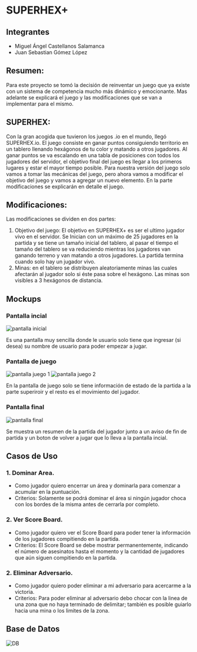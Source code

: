 # SUPERHEX+

## Integrantes 
- Miguel Ángel Castellanos Salamanca 
- Juan Sebastian Gómez López 
## Resumen:
Para este proyecto se tomó la decisión de reinventar un juego que ya existe con un sistema de competencia mucho más dinámico y emocionante. Mas adelante se explicará el juego y las modificaciones que se van a implementar para el mismo.

## SUPERHEX:
Con la gran acogida que tuvieron los juegos .io en el mundo, llegó SUPERHEX.io. El juego consiste en ganar puntos consiguiendo territorio en un tablero llenando hexágonos de tu color y matando a otros jugadores. Al ganar puntos se va escalando en una tabla de posiciones con todos los jugadores del servidor, el objetivo final del juego es llegar a los primeros lugares y estar el mayor tiempo posible.
Para nuestra versión del juego solo vamos a tomar las mecánicas del juego, pero ahora vamos a modificar el objetivo del juego y vamos a agregar un nuevo elemento. En la parte modificaciones se explicarán en detalle el juego.

## Modificaciones:
Las modificaciones se dividen en dos partes:
1. Objetivo del juego: El objetivo en SUPERHEX+ es ser el ultimo jugador vivo en el servidor. Se Inician con un máximo de 25 jugadores en la partida y se tiene un tamaño inicial del tablero, al pasar el tiempo el tamaño del tablero se va reduciendo mientras los jugadores van ganando terreno y van matando a otros jugadores. La partida termina cuando solo hay un jugador vivo.
2. 	Minas: en el tablero se distribuyen aleatoriamente minas las cuales afectarán al jugador solo si éste pasa sobre el hexágono. Las minas son visibles a 3 hexágonos de distancia.

## Mockups
### Pantalla incial 

![pantalla inicial](https://github.com/M-S-Games/SUPERHEXPlus/blob/master/Images/1.png)

Es una pantalla muy sencilla donde le usuario solo tiene que ingresar (si desea) su nombre de usuario para poder empezar a jugar.

### Pantalla de juego 
![pantalla juego 1](https://github.com/M-S-Games/SUPERHEXPlus/blob/master/Images/2.png)
![pantalla juego 2](https://github.com/M-S-Games/SUPERHEXPlus/blob/master/Images/3.png)

En la pantalla de juego solo se tiene información de estado de la partida a la parte superiroir y el resto es el movimiento del jugador.

### Pantalla final
![pantalla final](https://github.com/M-S-Games/SUPERHEXPlus/blob/master/Images/4.png)

Se muestra un resumen de la partida del jugador junto a un aviso de fin de partida y un boton de volver a jugar que lo lleva a la pantalla incial.

## Casos de Uso

### 1. Dominar Area. 
- Como jugador quiero encerrar un área y dominarla para comenzar a acumular en la puntuación. 
- Criterios: Solamente se podrá dominar el área si ningún jugador choca con los bordes de la misma antes de cerrarla por completo.
### 2. Ver Score Board.
- Como jugador quiero ver el Score Board para poder tener la información de los jugadores compitiendo en la partida.
- Criterios: El Score Board se debe mostrar permanentemente, indicando el número de asesinatos hasta el momento y la cantidad de jugadores que aún siguen compitiendo en la partida.
### 2. Eliminar Adversario.
- Como jugador quiero poder eliminar a mi adversario para acercarme a la victoria.
- Criterios: Para poder eliminar al adversario debo chocar con la linea de una zona que no haya terminado de delimitar; también es posible guiarlo hacia una mina o los limites de la zona.

## Base de Datos

![DB](https://github.com/M-S-Games/SUPERHEXPlus/blob/master/Images/DB.png)
